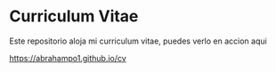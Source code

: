 # Curriculum Vitae

Este repositorio aloja mi curriculum vitae, puedes verlo en accion aqui

https://abrahampo1.github.io/cv
